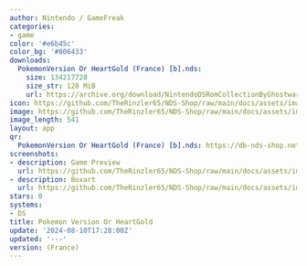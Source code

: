 ```yaml
---
author: Nintendo / GameFreak
categories:
- game
color: '#e6b45c'
color_bg: '#806433'
downloads:
  PokemonVersion Or HeartGold (France) [b].nds:
    size: 134217728
    size_str: 128 MiB
    url: https://archive.org/download/NintendoDSRomCollectionByGhostware/PokemonVersion%20Or%20HeartGold%20%28France%29%20%5Bb%5D.nds
icon: https://github.com/TheRinzler65/NDS-Shop/raw/main/docs/assets/images/icons/pokemongold.png
image: https://github.com/TheRinzler65/NDS-Shop/raw/main/docs/assets/images/icons/pokemongold.png
image_length: 541
layout: app
qr:
  PokemonVersion Or HeartGold (France) [b].nds: https://db-nds-shop.netlify.app/assets/images/qr/pokemonversion-or-heartgold-france-b-nds.png
screenshots:
- description: Game Preview
  url: https://github.com/TheRinzler65/NDS-Shop/raw/main/docs/assets/images/screenshots/pokemongold/pokemongold.png
- description: Boxart
  url: https://github.com/TheRinzler65/NDS-Shop/raw/main/docs/assets/images/boxart/PokemonVersion%20Or%20HeartGold%20(France)%20%5Bb%5D.nds.png
stars: 0
systems:
- DS
title: Pokemon Version Or HeartGold
update: '2024-08-10T17:28:00Z'
updated: '---'
version: (France)
---
```

